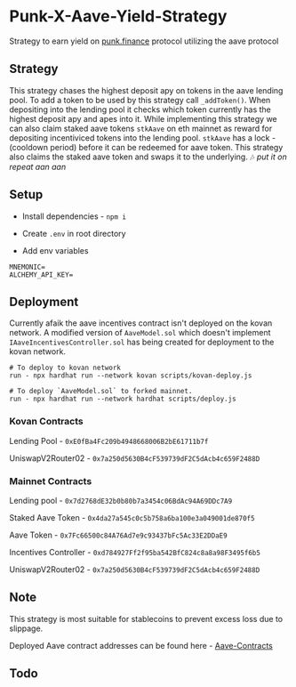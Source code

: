 # Punk-X-Aave-Yield-Strategy
Strategy to earn yield on [punk.finance](https://punk.finance) protocol utilizing the aave protocol

## Strategy

This strategy chases the highest deposit apy on tokens in the aave lending pool. 
To add a token to be used by this strategy call `_addToken()`. 
When depositing into the lending pool it checks which token currently has the highest deposit apy and apes into it. While implementing this strategy we can also claim staked aave tokens `stkAave` on eth mainnet as reward for depositing incentiviced tokens into the lending pool. `stkAave` has a lock - (cooldown period) before it can be redeemed for aave token. This strategy also claims the staked aave token and swaps it to the underlying. :notes: *put it on repeat aan aan*

## Setup

- Install dependencies - `npm i`

- Create `.env` in root directory

- Add env variables 
```
MNEMONIC=
ALCHEMY_API_KEY=

```

## Deployment

Currently afaik the aave incentives contract isn't deployed on the kovan network.
A modified version of `AaveModel.sol` which doesn't implement `IAaveIncentivesController.sol` has being created for deployment to the kovan network.

```
# To deploy to kovan network
run - npx hardhat run --network kovan scripts/kovan-deploy.js

# To deploy `AaveModel.sol` to forked mainnet.
run - npx hardhat run --network hardhat scripts/deploy.js

```

### Kovan Contracts
Lending Pool - `0xE0fBa4Fc209b4948668006B2bE61711b7f`

UniswapV2Router02 - `0x7a250d5630B4cF539739dF2C5dAcb4c659F2488D`

### Mainnet Contracts

Lending pool - `0x7d2768dE32b0b80b7a3454c06BdAc94A69DDc7A9`

Staked Aave Token - `0x4da27a545c0c5b758a6ba100e3a049001de870f5`

Aave Token - `0x7Fc66500c84A76Ad7e9c93437bFc5Ac33E2DDaE9`

Incentives Controller - `0xd784927Ff2f95ba542BfC824c8a8a98F3495f6b5`

UniswapV2Router02 - `0x7a250d5630B4cF539739dF2C5dAcb4c659F2488D`


## Note
This strategy is most suitable for stablecoins to prevent excess loss due to slippage.

Deployed Aave contract addresses can be found here - [Aave-Contracts](https://docs.aave.com/developers/deployed-contracts/deployed-contracts)

## Todo

